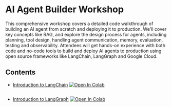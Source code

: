 # AI Agent Builder Workshop

This comprehensive workshop covers a detailed code walkthrough of building an AI agent from scratch and deploying it to production. We'll cover key concepts like RAG, and explore the design process for agents, including planning, tool design, handling agent communication, memory, evaluation, testing and observability. Attendees will get hands-on experience with both code and no-code tools to build and deploy AI agents to production using open source frameworks like LangChain, LangGraph and Google Cloud.

## Contents

- <a style="display: flex;" target="_blank" href="https://colab.research.google.com/github/akshatamohanty/ai-agent-builder-workshop/blob/main/02_Working_with_LLMs.ipynb">
  <div style="margin-right: 4px">Introduction to LangChain </div>
  <img src="https://colab.research.google.com/assets/colab-badge.svg" alt="Open In Colab"/>
</a>

- <a style="display: flex;" target="_blank" href="https://colab.research.google.com/github/akshatamohanty/ai-agent-builder-workshop/blob/main/05_Build_your_own_agent.ipynb">
    <div style="margin-right: 4px">Introduction to LangGraph </div>
    <img src="https://colab.research.google.com/assets/colab-badge.svg" alt="Open In Colab"/>
</a>
